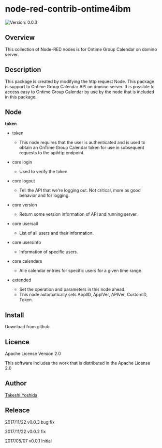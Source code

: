 # node-red-contrib-ontime4ibm

![Version: 0.0.3](https://img.shields.io/badge/Version-0.0.3-green.svg)


## Overview

This collection of Node-RED nodes is for Ontime Group Calendar on domino server.

## Description

This package is created by modifying the http request Node.
This package is support to Ontime Group Calendar API on domino server.
It is possible to access easy to Ontime Group Calendar by use by the node that is included in this package.


## Node

**token**

* token
  - This node requires that the user is authenticated and is used to obtain an OnTime Group Calendar token for use in subsequent requests to the apihttp endpoint.

* core login
  - Used to verify the token.

* core logout
  - Tell the API that we're logging out. Not critical, more as good behavior and for logging.

* core version
  - Return some version information of API and running server.

* core usersall
  - List of all users and their information.

* core usersinfo
  - Information of specific users.

* core calendars
  - Alle calendar entries for specific users for a given time range.

* extended
  - Set the operation and parameters in this node ahead.
  - This node automatically sets ApplID, ApplVer, APIVer, CustomID, Token.


## Install

Download from github.


## Licence

Apache License Version 2.0

This software includes the work that is distributed in the Apache License 2.0


## Author

[Takeshi Yoshida](https://github.com/chemp7)


## Releace

2017/11/22 v0.0.3 bug fix

2017/11/22 v0.0.2 fix

2017/05/07 v0.0.1 Initial
